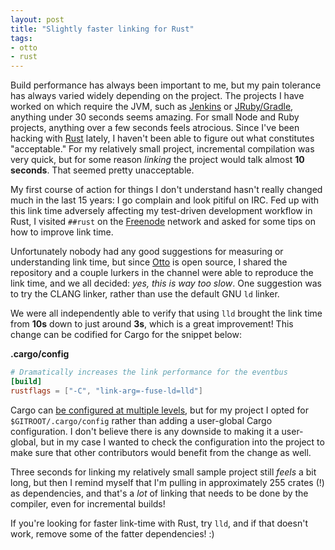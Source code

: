 ```yaml
---
layout: post
title: "Slightly faster linking for Rust"
tags:
- otto
- rust
---
```


Build performance has always been important to me, but my pain tolerance has
always varied widely depending on the project. The projects I have worked on
which require the JVM, such as [Jenkins](https://jenkins.io) or
[JRuby/Gradle](http://jruby-gradle.org), anything under 30 seconds seems
amazing. For small Node and Ruby projects, anything over a few seconds feels
atrocious. Since I've been hacking with [Rust](/tag/rust.html) lately, I
haven't been able to figure out what constitutes "acceptable."  For my
relatively small project, incremental compilation was very quick, but for some
reason *linking* the project would talk almost **10 seconds**. That seemed
pretty unacceptable.


My first course of action for things I don't understand hasn't really changed
much in the last 15 years: I go complain and look pitiful on IRC. Fed up with
this link time adversely affecting my test-driven development workflow in Rust,
I visited `##rust` on the [Freenode](https://freenode.net) network and asked
for some tips on how to improve link time.

Unfortunately nobody had any good suggestions for measuring or understanding
link time, but since [Otto](https://github.com/rtyler/otto) is open source, I
shared the repository and a couple lurkers in the channel were able to
reproduce the link time, and we all decided: _yes, this is way too slow_. One
suggestion was to try the CLANG linker, rather than use the default GNU `ld`
linker.

We were all independently able to verify that using `lld` brought the link time
from **10s** down to just around **3s**, which is a great improvement! This
change can be codified for Cargo for the snippet below:


**.cargo/config**
```toml
# Dramatically increases the link performance for the eventbus
[build]
rustflags = ["-C", "link-arg=-fuse-ld=lld"]
```

Cargo can [be configured at multiple
levels](https://doc.rust-lang.org/cargo/reference/config.html#hierarchical-structure),
but for my project I opted for `$GITROOT/.cargo/config` rather than adding a
user-global Cargo configuration. I don't believe there is any downside to
making it a user-global, but in my case I wanted to check the configuration
into the project to make sure that other contributors would benefit from the
change as well.


Three seconds for linking my relatively small sample project still _feels_ a
bit long, but then I remind myself that I'm pulling in approximately 255 crates
(!) as dependencies, and that's a _lot_ of linking that needs to be done by the
compiler, even for incremental builds!

If you're looking for faster link-time with Rust, try `lld`, and if that
doesn't work, remove some of the fatter dependencies! :)
